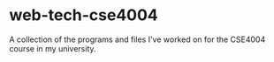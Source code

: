 # web-tech-cse4004
A collection of the programs and files I've worked on for the CSE4004 course in my university.
